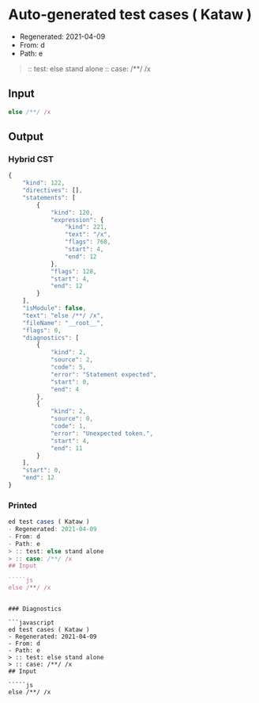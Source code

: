 # Auto-generated test cases ( Kataw )
- Regenerated: 2021-04-09
- From: d
- Path: e
> :: test: else stand alone
> :: case: /**/ /x
## Input

`````js
else /**/ /x
`````

## Output

### Hybrid CST

```javascript
{
    "kind": 122,
    "directives": [],
    "statements": [
        {
            "kind": 120,
            "expression": {
                "kind": 221,
                "text": "/x",
                "flags": 768,
                "start": 4,
                "end": 12
            },
            "flags": 128,
            "start": 4,
            "end": 12
        }
    ],
    "isModule": false,
    "text": "else /**/ /x",
    "fileName": "__root__",
    "flags": 0,
    "diagnostics": [
        {
            "kind": 2,
            "source": 2,
            "code": 5,
            "error": "Statement expected",
            "start": 0,
            "end": 4
        },
        {
            "kind": 2,
            "source": 0,
            "code": 1,
            "error": "Unexpected token.",
            "start": 4,
            "end": 11
        }
    ],
    "start": 0,
    "end": 12
}
```

### Printed

```javascript
ed test cases ( Kataw )
- Regenerated: 2021-04-09
- From: d
- Path: e
> :: test: else stand alone
> :: case: /**/ /x
## Input

`````js
else /**/ /x
`````
```

### Diagnostics

```javascript
ed test cases ( Kataw )
- Regenerated: 2021-04-09
- From: d
- Path: e
> :: test: else stand alone
> :: case: /**/ /x
## Input

`````js
else /**/ /x
`````
```

